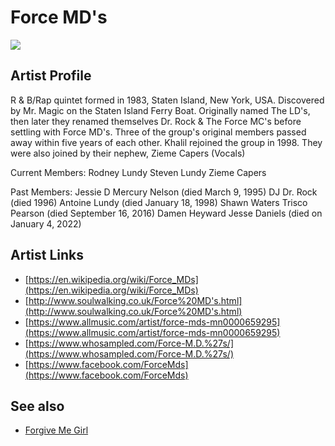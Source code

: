 # Force MD's

![](../../asssets/artists/Force_MDs.png)

## Artist Profile

R & B/Rap quintet formed in 1983, Staten Island, New York, USA. 
Discovered by Mr. Magic on the Staten Island Ferry Boat. Originally named The LD's, then later they renamed themselves Dr. Rock & The Force MC's before settling with Force MD's. 
Three of the group's original members passed away within five years of each other. Khalil rejoined the group in 1998. They were also joined by their nephew, Zieme Capers (Vocals) 

Current Members:
Rodney Lundy
Steven Lundy
Zieme Capers 

Past Members:
Jessie D
Mercury Nelson (died March 9, 1995)
DJ Dr. Rock (died 1996)
Antoine Lundy (died January 18, 1998)
Shawn Waters
Trisco Pearson (died September 16, 2016)
Damen Heyward
Jesse Daniels (died on January 4, 2022)

## Artist Links

- [https://en.wikipedia.org/wiki/Force_MDs](https://en.wikipedia.org/wiki/Force_MDs)
- [http://www.soulwalking.co.uk/Force%20MD's.html](http://www.soulwalking.co.uk/Force%20MD's.html)
- [https://www.allmusic.com/artist/force-mds-mn0000659295](https://www.allmusic.com/artist/force-mds-mn0000659295)
- [https://www.whosampled.com/Force-M.D.%27s/](https://www.whosampled.com/Force-M.D.%27s/)
- [https://www.facebook.com/ForceMds](https://www.facebook.com/ForceMds)


## See also

- [Forgive Me Girl](Force_MDs-Forgive_Me_Girl.md)
